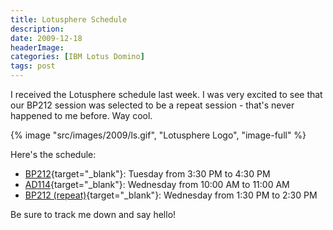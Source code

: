 ```yaml
---
title: Lotusphere Schedule
description: 
date: 2009-12-18
headerImage: 
categories: [IBM Lotus Domino]
tags: post
---
```


I received the Lotusphere schedule last week. I was very excited to see that our BP212 session was selected to be a repeat session - that's never happened to me before. Way cool.

{% image "src/images/2009/ls.gif", "Lotusphere Logo", "image-full" %}

Here's the schedule:

* [BP212](https://www-950.ibm.com/events/wwe/lotus/lsph2010.nsf/sessionabstract?openform&sessionid=BP212){target="_blank"}: Tuesday from 3:30 PM to 4:30 PM
* [AD114](https://www-950.ibm.com/events/wwe/lotus/lsph2010.nsf/sessionabstract?openform&sessionid=AD114){target="_blank"}: Wednesday from 10:00 AM to 11:00 AM
* [BP212 (repeat)](https://www-950.ibm.com/events/wwe/lotus/lsph2010.nsf/sessionabstract?openform&sessionid=BP212){target="_blank"}: Wednesday from 1:30 PM to 2:30 PM

Be sure to track me down and say hello!